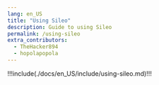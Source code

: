 ```yaml
---
lang: en_US
title: "Using Sileo"
description: Guide to using Sileo
permalink: /using-sileo
extra_contributors:
  - TheHacker894
  - hopolapopola
---
```


!!!include(./docs/en_US/include/using-sileo.md)!!!